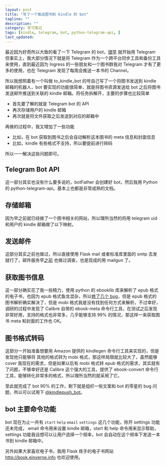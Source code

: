 ```yaml
---
layout: post
title: "写了一个推送图书到 Kindle 的 bot"
tagline: ""
description: ""
category: 学习笔记
tags: [kindle, telegram, bot, python-telegram-api, ]
last_updated:
---
```


最近因为好奇所以大致的看了一下 Telegram 的 bot，[很早](/post/2016/07/telegram-review.html) 就开始用 Telegram 但事实上，我大部分情况下就是将 Telegram 作为一个跨平台同步工具和备份工具来使用，直到最近因为 Ingress 的一些朋友和一个图书群我对 Telegram 才有了更多的使用，也在 Telegram 发现了每周会推送一本书的 Channel。

所以我想照着有一个叫做 to_kindle_bot 的号自己写了一个将图书发送到 kindle  邮箱的机器人，bot 要实现的功能很简单，就是将图书资源发送给 bot 之后将图书发送邮件推送到关联的 kindle 邮箱。将任务拆解开，主要的步骤也比较简单

- 首先要了解的就是 Telegram bot 的 API
- 再次存储用户的 kindle 邮箱
- 再次就是将文件获取之后发送到对应的邮箱中

再做的过程中，我又增加了一些功能

- 比如，在 bot 获取到图书之后会自动解析这本图书的 meta 信息和封面信息
- 比如，kindle 有些格式不支持，所以要提前进行转码

所以一一解决这些问题即可。

## Telegram Bot API
这一部分其实也没有什么要多说的，botFather 会创建好 bot，然后我用 Python 的 python-telegram-api。基本上也都是非常成熟的文档。

## 存储邮箱
因为早之前就已经做了一个图书相关的网站，所以理所当然的将用 telegram uid 和用户的 kindle 邮箱做了以下映射。

## 发送邮件
这部分其实之前也做过，所以直接使用 Flask mail 或者标准库里面的 smtp 去发就行了，邮件服务早[之前](/post/2017/07/email-services-collection.html) 也做过调查，也是现成的用 mailgun 了。

## 获取图书信息
这一部分确实花了我一些精力，使用 python 的 ebooklib 库来解析了 epub 格式的电子书，也因为 epub 格式鱼龙混杂，所以[修了几个 bug](https://github.com/aerkalov/ebooklib/issues/171)，但是 epub 格式的图书解析确实解决了，但是 mobi 格式我是没有找到任何方式来解析，不过幸好，调研的过程中发现了 Calibre 自带的 ebook-meta 命令行工具，在测试之后发现非常好用，支持的格式也非常多，几乎能够支持 99% 的情况，那这样一来获取图书 meta 和封面的工作也 OK。

## 图书格式转码
这部分一开始准备想要用 Amazon 提供的 kindlegen 命令行工具来实现的，但是发现他只能够将 其他的格式转为 mobi 格式，那这样局限就比较大了，虽然能够 cover 我现在的需求，但是如果以后有 mobi 格式转 epub 格式的需求，其实就有了问题，不够幸好还是 Calibre 这个强大的工具，提供了 ebook-convert 命令行工具，能够转化非常多的格式，所以理所当然的就采用了它。

至此就完成了 bot 90% 的工作，剩下就是组织一些文案和 bot 的零星的 bug 问题，所以可以试用下 [@kindlepush_bot](http://t.me/kindlepush_bot)。

## bot 主要命令功能

bot 现在为止一共有 `start` `help` `email` `settings` 这几个功能，除开 settings 功能还未完成， email 命令用来设置 kindle 邮箱，start 和 help 命令用来显示帮助，settings 功能我设想可以让用户选择一个频率，bot 会自动在这个频率下发送一本书到 kindle 邮箱中。

另外如果大家喜欢电子书，我用 Flask 练手的电子书网站 <http://book.einverne.info> 也欢迎使用。
